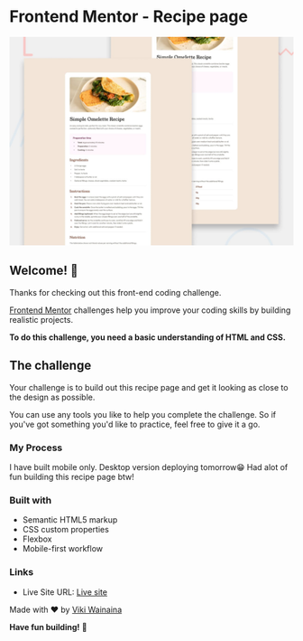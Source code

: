 # Frontend Mentor - Recipe page

![Design preview for the Recipe page coding challenge](./design/desktop-preview.jpg)

## Welcome! 👋

Thanks for checking out this front-end coding challenge.

[Frontend Mentor](https://www.frontendmentor.io) challenges help you improve your coding skills by building realistic projects.

**To do this challenge, you need a basic understanding of HTML and CSS.**

## The challenge

Your challenge is to build out this recipe page and get it looking as close to the design as possible.

You can use any tools you like to help you complete the challenge. So if you've got something you'd like to practice, feel free to give it a go.


### My Process

I have built mobile only. Desktop version deploying tomorrow😁
Had alot of fun building this recipe page btw!

### Built with

- Semantic HTML5 markup
- CSS custom properties
- Flexbox
- Mobile-first workflow


### Links

- Live Site URL: [Live site](https://recipe-page-7rak.onrender.com)

Made with ❤️ by [Viki Wainaina](https://twitter.com/vykiddeh_)

**Have fun building!** 🚀
